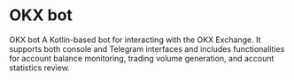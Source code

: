 # OKX bot
OKX bot A Kotlin-based bot for interacting with the OKX Exchange. It supports both console and Telegram interfaces and includes functionalities for account balance monitoring, trading volume generation, and account statistics review.
